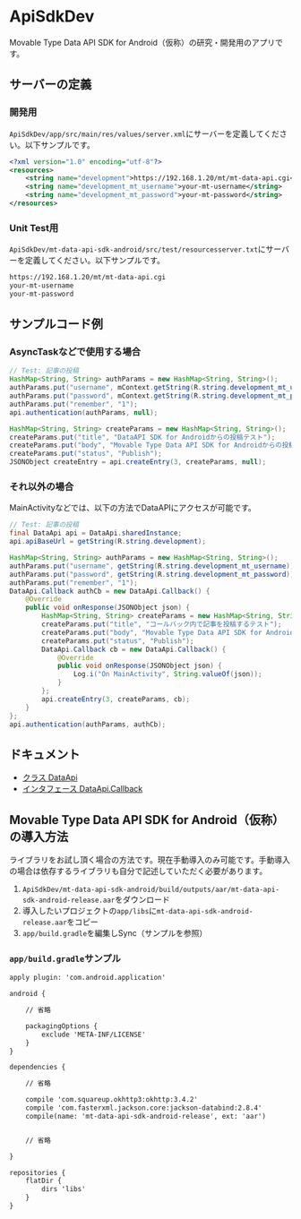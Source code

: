 # ApiSdkDev

Movable Type Data API SDK for Android（仮称）の研究・開発用のアプリです。

## サーバーの定義

### 開発用

`ApiSdkDev/app/src/main/res/values/server.xml`にサーバーを定義してください。以下サンプルです。

```xml
<?xml version="1.0" encoding="utf-8"?>
<resources>
    <string name="development">https://192.168.1.20/mt/mt-data-api.cgi</string>
    <string name="development_mt_username">your-mt-username</string>
    <string name="development_mt_password">your-mt-password</string>
</resources>
```

### Unit Test用

`ApiSdkDev/mt-data-api-sdk-android/src/test/resourcesserver.txt`にサーバーを定義してください。以下サンプルです。

```txt
https://192.168.1.20/mt/mt-data-api.cgi
your-mt-username
your-mt-password
```

## サンプルコード例

### AsyncTaskなどで使用する場合

```java
// Test: 記事の投稿
HashMap<String, String> authParams = new HashMap<String, String>();
authParams.put("username", mContext.getString(R.string.development_mt_username));
authParams.put("password", mContext.getString(R.string.development_mt_password));
authParams.put("remember", "1");
api.authentication(authParams, null);

HashMap<String, String> createParams = new HashMap<String, String>();
createParams.put("title", "DataAPI SDK for Androidからの投稿テスト");
createParams.put("body", "Movable Type Data API SDK for Androidからの投稿テストです。");
createParams.put("status", "Publish");
JSONObject createEntry = api.createEntry(3, createParams, null);
```

### それ以外の場合

MainActivityなどでは、以下の方法でDataAPIにアクセスが可能です。

```java
// Test: 記事の投稿
final DataApi api = DataApi.sharedInstance;
api.apiBaseUrl = getString(R.string.development);

HashMap<String, String> authParams = new HashMap<String, String>();
authParams.put("username", getString(R.string.development_mt_username));
authParams.put("password", getString(R.string.development_mt_password));
authParams.put("remember", "1");
DataApi.Callback authCb = new DataApi.Callback() {
    @Override
    public void onResponse(JSONObject json) {
        HashMap<String, String> createParams = new HashMap<String, String>();
        createParams.put("title", "コールバック内で記事を投稿するテスト");
        createParams.put("body", "Movable Type Data API SDK for Androidからの投稿テストです。コールバック内で投稿します。");
        createParams.put("status", "Publish");
        DataApi.Callback cb = new DataApi.Callback() {
            @Override
            public void onResponse(JSONObject json) {
                Log.i("On MainActivity", String.valueOf(json));
            }
        };
        api.createEntry(3, createParams, cb);
    }
};
api.authentication(authParams, authCb);
```

## ドキュメント

- [クラス DataApi](https://hideki-a.github.io/android-app-api-sdk-dev/pw/anothersky/movabletype/apisdk/android/DataApi.html)
- [インタフェース DataApi.Callback](https://hideki-a.github.io/android-app-api-sdk-dev/pw/anothersky/movabletype/apisdk/android/DataApi.Callback.html)

## Movable Type Data API SDK for Android（仮称）の導入方法

ライブラリをお試し頂く場合の方法です。現在手動導入のみ可能です。手動導入の場合は依存するライブラリも自分で記述していただく必要があります。

1. `ApiSdkDev/mt-data-api-sdk-android/build/outputs/aar/mt-data-api-sdk-android-release.aar`をダウンロード
2. 導入したいプロジェクトの`app/libs`に`mt-data-api-sdk-android-release.aar`をコピー
3. `app/build.gradle`を編集しSync（サンプルを参照）

### `app/build.gradle`サンプル

```txt
apply plugin: 'com.android.application'

android {

    // 省略

    packagingOptions {
        exclude 'META-INF/LICENSE'
    }
}

dependencies {

    // 省略

    compile 'com.squareup.okhttp3:okhttp:3.4.2'
    compile 'com.fasterxml.jackson.core:jackson-databind:2.8.4'
    compile(name: 'mt-data-api-sdk-android-release', ext: 'aar')


    // 省略

}

repositories {
    flatDir {
        dirs 'libs'
    }
}
```
